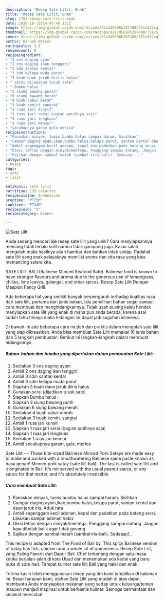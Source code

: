 ```yaml
---
description: "Resep Sate Lilit, Enak"
title: "Resep Sate Lilit, Enak"
slug: 1763-resep-sate-lilit-enak
date: 2020-10-11T14:49:46.131Z
image: https://img-global.cpcdn.com/recipes/81a3d5696b287400/751x532cq70/sate-lilit-foto-resep-utama.jpg
thumbnail: https://img-global.cpcdn.com/recipes/81a3d5696b287400/751x532cq70/sate-lilit-foto-resep-utama.jpg
cover: https://img-global.cpcdn.com/recipes/81a3d5696b287400/751x532cq70/sate-lilit-foto-resep-utama.jpg
author: Hannah Watson
ratingvalue: 3.1
reviewcount: 9
recipeingredient:
- "3 ons daging ayam"
- "2 ons daging ikan tenggiri"
- "3 sdm santan kental"
- "3 sdm kelapa muda parut"
- "3 buah daun jeruk diiris halus"
- " serai dijadikan tusuk sate"
- " Bumbu halus "
- "3 siung bawang putih"
- "6 siung bawang merah"
- "4 buah cabai merah"
- "3 buah kemiri sangrai"
- "1 ruas jari kunyit"
- "1 ruas jari serai bagian putihnya saja"
- "1 ruas jari lengkuas"
- "1 ruas jari kencur"
- "secukupnya garam gula merica"
recipeinstructions:
- "Panaskan minyak, tumis bumbu halus sampai harum. Sisihkan"
- "Campur daging ayam,ikan,bumbu halus,kelapa parut, santan kental dan daun jeruk iris. Aduk rata"
- "Ambil segenggam kecil adonan, kepal dan padatkan pada batang serai. Lakukan sampai adonan habis"
- "Olesi teflon dengan minyak/mentega. Panggang sampai matang. Jangan lupa dibolak balik agar tidak gosong"
- "Sajikan dengan sambal matah (sambal iris-bali). Sedaaap!..."
categories:
- Resep
tags:
- sate
- lilit

katakunci: sate lilit 
nutrition: 133 calories
recipecuisine: Indonesian
preptime: "PT25M"
cooktime: "PT44M"
recipeyield: "3"
recipecategory: Dinner

---
```



![Sate Lilit](https://img-global.cpcdn.com/recipes/81a3d5696b287400/751x532cq70/sate-lilit-foto-resep-utama.jpg)

Anda sedang mencari ide resep sate lilit yang unik? Cara menyiapkannya memang tidak terlalu sulit namun tidak gampang juga. Kalau salah mengolah maka hasilnya akan hambar dan bahkan tidak sedap. Padahal sate lilit yang enak selayaknya memiliki aroma dan cita rasa yang bisa memancing selera kita.

SATE LILIT BALI (Balinese Minced Seafood Sate). Balinese food is known to have stronger flavours and aroma due to the generous use of lemongrass, chilies, lime leaves, galangal, and other spices. Resep Sate Lilit Dengan Maspion Fancy Grill.

Ada beberapa hal yang sedikit banyak berpengaruh terhadap kualitas rasa dari sate lilit, pertama dari jenis bahan, lalu pemilihan bahan segar sampai cara membuat dan menghidangkannya. Tidak usah pusing kalau hendak menyiapkan sate lilit yang enak di mana pun anda berada, karena asal sudah tahu triknya maka hidangan ini dapat jadi suguhan istimewa.


Di bawah ini ada beberapa cara mudah dan praktis dalam mengolah sate lilit yang siap dikreasikan. Anda bisa membuat Sate Lilit memakai 16 jenis bahan dan 5 langkah pembuatan. Berikut ini langkah-langkah dalam membuat hidangannya.

<!--inarticleads1-->

##### Bahan-bahan dan bumbu yang diperlukan dalam pembuatan Sate Lilit:

1. Sediakan 3 ons daging ayam
1. Ambil 2 ons daging ikan tenggiri
1. Ambil 3 sdm santan kental
1. Ambil 3 sdm kelapa muda parut
1. Siapkan 3 buah daun jeruk diiris halus
1. Gunakan  serai (dijadikan tusuk sate)
1. Siapkan  Bumbu halus :
1. Siapkan 3 siung bawang putih
1. Gunakan 6 siung bawang merah
1. Sediakan 4 buah cabai merah
1. Sediakan 3 buah kemiri, sangrai
1. Ambil 1 ruas jari kunyit
1. Siapkan 1 ruas jari serai (bagian putihnya saja)
1. Siapkan 1 ruas jari lengkuas
1. Sediakan 1 ruas jari kencur
1. Ambil secukupnya garam, gula, merica


Sate Lilit - - These bite-sized Balinese Minced Pork Satays are made easy to make and packed with a mouthwatering Balinese spice paste known as basa genap! Minced pork satay (sate lilit bali). The last is called sate lilit and it originated in Bali. It&#39;s not served with the usual peanut sauce, or any sauce for that matter, and it&#39;s absolutely irresistible. 

<!--inarticleads2-->

##### Cara membuat Sate Lilit:

1. Panaskan minyak, tumis bumbu halus sampai harum. Sisihkan
1. Campur daging ayam,ikan,bumbu halus,kelapa parut, santan kental dan daun jeruk iris. Aduk rata
1. Ambil segenggam kecil adonan, kepal dan padatkan pada batang serai. Lakukan sampai adonan habis
1. Olesi teflon dengan minyak/mentega. Panggang sampai matang. Jangan lupa dibolak balik agar tidak gosong
1. Sajikan dengan sambal matah (sambal iris-bali). Sedaaap!...


This recipe is adapted from The Food of Bali by. This spicy Balinese version of satay has fish, chicken and a whole lot of yumminess. Resep Sate Lilit, yang Paling Favorit dari Dapur Bali. Chef terkenang dengan satu masa ketika berjalan-jalan di kota Ubud dan menemukan ada kedai yang baru buka di sore hari. Tempat kuliner sate lilit Bali yang halal dan enak. 

Terima kasih telah menggunakan resep yang tim kami tampilkan di halaman ini. Besar harapan kami, olahan Sate Lilit yang mudah di atas dapat membantu Anda menyiapkan makanan yang sedap untuk keluarga/teman maupun menjadi inspirasi untuk berbisnis kuliner. Semoga bermanfaat dan selamat mencoba!
